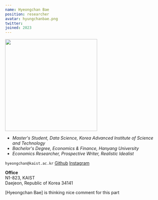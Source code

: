 ```yaml
---
name: Hyeongchan Bae
position: researcher
avatar: hyungchanbae.png
twitter: 
joined: 2023
---
```


<img width="300" src="{{site.baseurl}}/images/people/{{page.avatar}}" data-action="zoom">

- _Master's Student, Data Science, Korea Advanced Institute of Science and Technology_<br>
- _Bachelor's Degree, Economics & Finance, Hanyang University_<br>
- _Economics Researcher, Prospective Writer, Realistic Idealist_

<i class="fa fa-envelope-o"></i> `hyeongchan@kaist.ac.kr`
<i class="fa fa-github" aria-hidden="true"></i>[Github](https://github.com/Rlearnchan)
<i class="fa fa-instagram" aria-hidden="true"></i>[Instagram](https://www.instagram.com/ba_eb_ae/)

**Office**<br>
N1-823, KAIST <br>
Daejeon, Republic of Korea 34141

[Hyeongchan Bae] is thinking nice comment for this part

